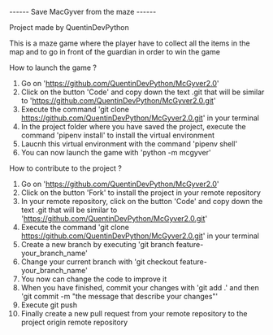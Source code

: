 ------ Save MacGyver from the maze ------

Project made by QuentinDevPython

This is a maze game where the player have to collect all the items in the map 
and to go in front of the guardian in order to win the game

How to launch the game ?

1. Go on 'https://github.com/QuentinDevPython/McGyver2.0'
2. Click on the button 'Code' and copy down the text .git that will be similar to 'https://github.com/QuentinDevPython/McGyver2.0.git'
3. Execute the command 'git clone https://github.com/QuentinDevPython/McGyver2.0.git' in your terminal
4. In the project folder where you have saved the project, execute the command 'pipenv install' to install the virtual environment
5. Laucnh this virtual environment with the command 'pipenv shell'
6. You can now launch the game with 'python -m mcgyver' 

How to contribute to the project ?

1. Go on 'https://github.com/QuentinDevPython/McGyver2.0'
2. Click on the button 'Fork' to install the project in your remote repository
3. In your remote repository, click on the button 'Code' and copy down the text .git that will be similar to 'https://github.com/QuentinDevPython/McGyver2.0.git'
4. Execute the command 'git clone https://github.com/QuentinDevPython/McGyver2.0.git' in your terminal
5. Create a new branch by executing 'git branch feature-your_branch_name'
6. Change your current branch with 'git checkout feature-your_branch_name'
7. You now can change the code to improve it
8. When you have finished, commit your changes with 'git add .' and then 'git commit -m "the message that describe your changes"'
9. Execute git push 
10. Finally create a new pull request from your remote repository to the project origin remote repository
